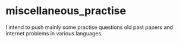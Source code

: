 # miscellaneous_practise
I intend to push mainly some practise questions old past papers and internet problems in various languages. 

